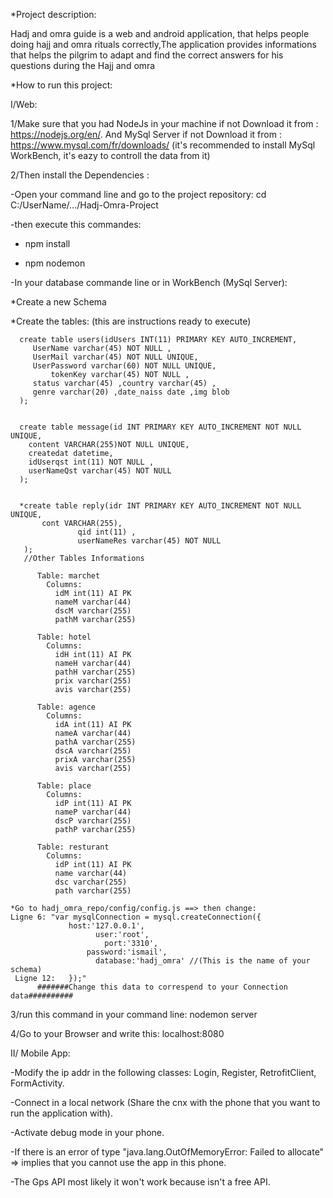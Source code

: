*Project description:

Hadj and omra guide is a web and android application, that helps people doing hajj and omra rituals  correctly,The application provides  informations that helps the pilgrim to adapt and find the correct answers for his questions during the Hajj and omra


*How to run this project:

I/Web:

1/Make sure that you had NodeJs in your machine if not Download it from : https://nodejs.org/en/.
 And MySql Server if not Download it from : https://www.mysql.com/fr/downloads/
 (it's recommended to install MySql WorkBench, it's eazy to controll the data from it)

2/Then install the Dependencies :

 -Open your command line and go to the project repository: cd C:/UserName/.../Hadj-Omra-Project

 -then execute this commandes:

   * npm install

   * npm nodemon


 -In your database commande line or in WorkBench (MySql Server):


   *Create a new Schema


   *Create the tables: (this are instructions ready to execute)

      create table users(idUsers INT(11) PRIMARY KEY AUTO_INCREMENT,
	     UserName varchar(45) NOT NULL ,
	     UserMail varchar(45) NOT NULL UNIQUE,
	     UserPassword varchar(60) NOT NULL UNIQUE,
             tokenKey varchar(45) NOT NULL ,
	     status varchar(45) ,country varchar(45) ,
   	     genre varchar(20) ,date_naiss date ,img blob
      );


      create table message(id INT PRIMARY KEY AUTO_INCREMENT NOT NULL UNIQUE,
        content VARCHAR(255)NOT NULL UNIQUE,
        createdat datetime,
        idUserqst int(11) NOT NULL ,
        userNameQst varchar(45) NOT NULL
      );


      *create table reply(idr INT PRIMARY KEY AUTO_INCREMENT NOT NULL UNIQUE,
		   cont VARCHAR(255),
                   qid int(11) ,
                   userNameRes varchar(45) NOT NULL
       );
       //Other Tables Informations

          Table: marchet
            Columns:
              idM int(11) AI PK
              nameM varchar(44)
              dscM varchar(255)
              pathM varchar(255)

          Table: hotel
            Columns:
              idH int(11) AI PK
              nameH varchar(44)
              pathH varchar(255)
              prix varchar(255)
              avis varchar(255)

          Table: agence
            Columns:
              idA int(11) AI PK
              nameA varchar(44)
              pathA varchar(255)
              dscA varchar(255)
              prixA varchar(255)
              avis varchar(255)

          Table: place
            Columns:
              idP int(11) AI PK
              nameP varchar(44)
              dscP varchar(255)
              pathP varchar(255)

          Table: resturant
            Columns:
              idP int(11) AI PK
              name varchar(44)
              dsc varchar(255)
              path varchar(255)

    *Go to hadj_omra_repo/config/config.js ==> then change:
    Ligne 6: "var mysqlConnection = mysql.createConnection({
                 host:'127.0.0.1',
  				       user:'root',
 				         port:'3310',
  			       	 password:'ismail',
  				       database:'hadj_omra' //(This is the name of your schema)
     Ligne 12:	 });"
          #######Change this data to correspend to your Connection data##########     

3/run this command in your command line:
   nodemon server  

4/Go to your Browser and write this:
 localhost:8080

II/ Mobile App:


 -Modify the ip addr in the following classes: Login, Register, RetrofitClient, FormActivity.

 -Connect in a local network (Share the cnx with the phone that you want to run the application with).

 -Activate debug mode in your phone.

 -If there is an error of type "java.lang.OutOfMemoryError: Failed to allocate" => implies that you cannot use the app in this phone.

 -The Gps API most likely it won't work because isn't a free API.
